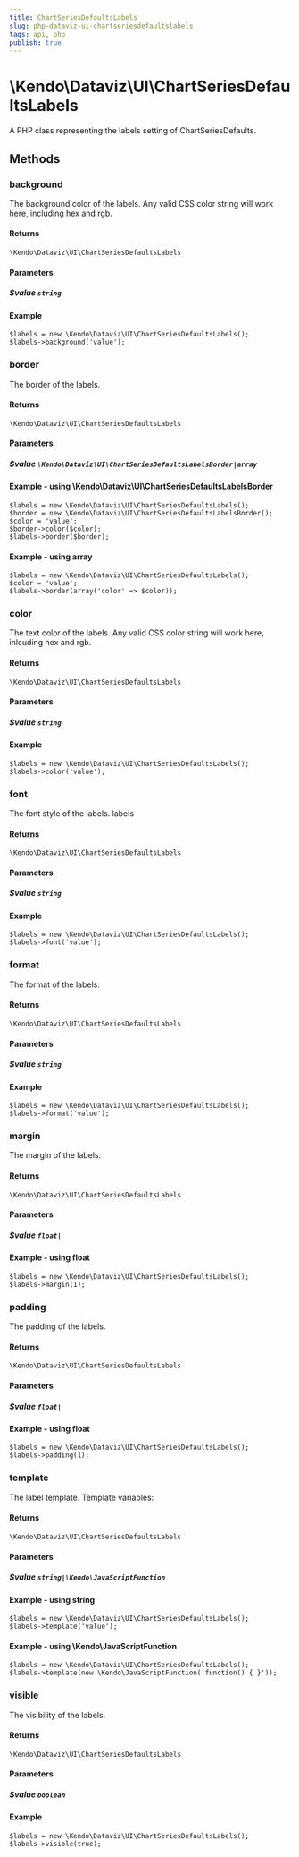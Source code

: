```yaml
---
title: ChartSeriesDefaultsLabels
slug: php-dataviz-ui-chartseriesdefaultslabels
tags: api, php
publish: true
---
```


# \Kendo\Dataviz\UI\ChartSeriesDefaultsLabels

A PHP class representing the labels setting of ChartSeriesDefaults.


## Methods

### background
The background color of the labels. Any valid CSS color string will work here,
including hex and rgb.

#### Returns
`\Kendo\Dataviz\UI\ChartSeriesDefaultsLabels`

#### Parameters

##### $value `string`



#### Example 
    $labels = new \Kendo\Dataviz\UI\ChartSeriesDefaultsLabels();
    $labels->background('value');

### border

The border of the labels.

#### Returns
`\Kendo\Dataviz\UI\ChartSeriesDefaultsLabels`

#### Parameters

##### $value `\Kendo\Dataviz\UI\ChartSeriesDefaultsLabelsBorder|array`


#### Example - using [\Kendo\Dataviz\UI\ChartSeriesDefaultsLabelsBorder](/api/wrappers/php/Kendo/Dataviz/UI/ChartSeriesDefaultsLabelsBorder)

    $labels = new \Kendo\Dataviz\UI\ChartSeriesDefaultsLabels();
    $border = new \Kendo\Dataviz\UI\ChartSeriesDefaultsLabelsBorder();
    $color = 'value';
    $border->color($color);
    $labels->border($border);

#### Example - using array

    $labels = new \Kendo\Dataviz\UI\ChartSeriesDefaultsLabels();
    $color = 'value';
    $labels->border(array('color' => $color));

### color
The text color of the labels. Any valid CSS color string will work here, inlcuding hex
and rgb.

#### Returns
`\Kendo\Dataviz\UI\ChartSeriesDefaultsLabels`

#### Parameters

##### $value `string`



#### Example 
    $labels = new \Kendo\Dataviz\UI\ChartSeriesDefaultsLabels();
    $labels->color('value');

### font
The font style of the labels.
labels

#### Returns
`\Kendo\Dataviz\UI\ChartSeriesDefaultsLabels`

#### Parameters

##### $value `string`



#### Example 
    $labels = new \Kendo\Dataviz\UI\ChartSeriesDefaultsLabels();
    $labels->font('value');

### format
The format of the labels.

#### Returns
`\Kendo\Dataviz\UI\ChartSeriesDefaultsLabels`

#### Parameters

##### $value `string`



#### Example 
    $labels = new \Kendo\Dataviz\UI\ChartSeriesDefaultsLabels();
    $labels->format('value');

### margin
The margin of the labels.

#### Returns
`\Kendo\Dataviz\UI\ChartSeriesDefaultsLabels`

#### Parameters

##### $value `float|`



#### Example  - using float
    $labels = new \Kendo\Dataviz\UI\ChartSeriesDefaultsLabels();
    $labels->margin(1);

### padding
The padding of the labels.

#### Returns
`\Kendo\Dataviz\UI\ChartSeriesDefaultsLabels`

#### Parameters

##### $value `float|`



#### Example  - using float
    $labels = new \Kendo\Dataviz\UI\ChartSeriesDefaultsLabels();
    $labels->padding(1);

### template
The label template.
Template variables:

#### Returns
`\Kendo\Dataviz\UI\ChartSeriesDefaultsLabels`

#### Parameters

##### $value `string|\Kendo\JavaScriptFunction`



#### Example  - using string
    $labels = new \Kendo\Dataviz\UI\ChartSeriesDefaultsLabels();
    $labels->template('value');

#### Example  - using \Kendo\JavaScriptFunction
    $labels = new \Kendo\Dataviz\UI\ChartSeriesDefaultsLabels();
    $labels->template(new \Kendo\JavaScriptFunction('function() { }'));

### visible
The visibility of the labels.

#### Returns
`\Kendo\Dataviz\UI\ChartSeriesDefaultsLabels`

#### Parameters

##### $value `boolean`



#### Example 
    $labels = new \Kendo\Dataviz\UI\ChartSeriesDefaultsLabels();
    $labels->visible(true);

